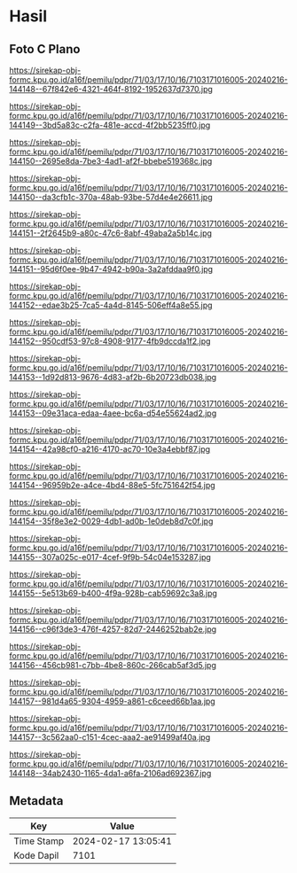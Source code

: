 # Hasil

## Foto C Plano

https://sirekap-obj-formc.kpu.go.id/a16f/pemilu/pdpr/71/03/17/10/16/7103171016005-20240216-144148--67f842e6-4321-464f-8192-1952637d7370.jpg

https://sirekap-obj-formc.kpu.go.id/a16f/pemilu/pdpr/71/03/17/10/16/7103171016005-20240216-144149--3bd5a83c-c2fa-481e-accd-4f2bb5235ff0.jpg

https://sirekap-obj-formc.kpu.go.id/a16f/pemilu/pdpr/71/03/17/10/16/7103171016005-20240216-144150--2695e8da-7be3-4ad1-af2f-bbebe519368c.jpg

https://sirekap-obj-formc.kpu.go.id/a16f/pemilu/pdpr/71/03/17/10/16/7103171016005-20240216-144150--da3cfb1c-370a-48ab-93be-57d4e4e26611.jpg

https://sirekap-obj-formc.kpu.go.id/a16f/pemilu/pdpr/71/03/17/10/16/7103171016005-20240216-144151--2f2645b9-a80c-47c6-8abf-49aba2a5b14c.jpg

https://sirekap-obj-formc.kpu.go.id/a16f/pemilu/pdpr/71/03/17/10/16/7103171016005-20240216-144151--95d6f0ee-9b47-4942-b90a-3a2afddaa9f0.jpg

https://sirekap-obj-formc.kpu.go.id/a16f/pemilu/pdpr/71/03/17/10/16/7103171016005-20240216-144152--edae3b25-7ca5-4a4d-8145-506eff4a8e55.jpg

https://sirekap-obj-formc.kpu.go.id/a16f/pemilu/pdpr/71/03/17/10/16/7103171016005-20240216-144152--950cdf53-97c8-4908-9177-4fb9dccda1f2.jpg

https://sirekap-obj-formc.kpu.go.id/a16f/pemilu/pdpr/71/03/17/10/16/7103171016005-20240216-144153--1d92d813-9676-4d83-af2b-6b20723db038.jpg

https://sirekap-obj-formc.kpu.go.id/a16f/pemilu/pdpr/71/03/17/10/16/7103171016005-20240216-144153--09e31aca-edaa-4aee-bc6a-d54e55624ad2.jpg

https://sirekap-obj-formc.kpu.go.id/a16f/pemilu/pdpr/71/03/17/10/16/7103171016005-20240216-144154--42a98cf0-a216-4170-ac70-10e3a4ebbf87.jpg

https://sirekap-obj-formc.kpu.go.id/a16f/pemilu/pdpr/71/03/17/10/16/7103171016005-20240216-144154--96959b2e-a4ce-4bd4-88e5-5fc751642f54.jpg

https://sirekap-obj-formc.kpu.go.id/a16f/pemilu/pdpr/71/03/17/10/16/7103171016005-20240216-144154--35f8e3e2-0029-4db1-ad0b-1e0deb8d7c0f.jpg

https://sirekap-obj-formc.kpu.go.id/a16f/pemilu/pdpr/71/03/17/10/16/7103171016005-20240216-144155--307a025c-e017-4cef-9f9b-54c04e153287.jpg

https://sirekap-obj-formc.kpu.go.id/a16f/pemilu/pdpr/71/03/17/10/16/7103171016005-20240216-144155--5e513b69-b400-4f9a-928b-cab59692c3a8.jpg

https://sirekap-obj-formc.kpu.go.id/a16f/pemilu/pdpr/71/03/17/10/16/7103171016005-20240216-144156--c96f3de3-476f-4257-82d7-2446252bab2e.jpg

https://sirekap-obj-formc.kpu.go.id/a16f/pemilu/pdpr/71/03/17/10/16/7103171016005-20240216-144156--456cb981-c7bb-4be8-860c-266cab5af3d5.jpg

https://sirekap-obj-formc.kpu.go.id/a16f/pemilu/pdpr/71/03/17/10/16/7103171016005-20240216-144157--981d4a65-9304-4959-a861-c6ceed66b1aa.jpg

https://sirekap-obj-formc.kpu.go.id/a16f/pemilu/pdpr/71/03/17/10/16/7103171016005-20240216-144157--3c562aa0-c151-4cec-aaa2-ae91499af40a.jpg

https://sirekap-obj-formc.kpu.go.id/a16f/pemilu/pdpr/71/03/17/10/16/7103171016005-20240216-144148--34ab2430-1165-4da1-a6fa-2106ad692367.jpg


## Metadata

| Key        | Value               |
| ---------- | ------------------- |
| Time Stamp | 2024-02-17 13:05:41 |
| Kode Dapil | 7101                |



